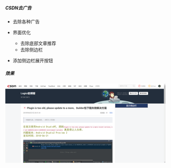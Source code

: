 ##### CSDN去广告
* 去除各种广告
* 界面优化
  * 去除底部文章推荐
  * 去除侧边栏

* 添加侧边栏展开按钮
##### 效果
![](https://github.com/logicr/JavaScript/blob/master/CSDN-move-AD/CSDN.png)
